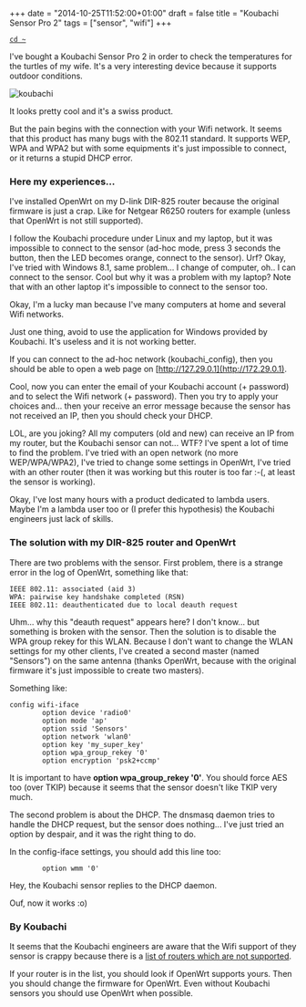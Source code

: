 +++
date = "2014-10-25T11:52:00+01:00"
draft = false
title = "Koubachi Sensor Pro 2"
tags = ["sensor", "wifi"]
+++

<!--more-->

[`cd ~`](/)

I've bought a Koubachi Sensor Pro 2 in order to check the temperatures for the
turtles of my wife. It's a very interesting device because it supports outdoor
conditions.

![koubachi](/img/koubachi.png)

It looks pretty cool and it's a swiss product.

But the pain begins with the connection with your Wifi network. It seems that
this product has many bugs with the 802.11 standard. It supports WEP, WPA and
WPA2 but with some equipments it's just impossible to connect, or it returns a
stupid DHCP error.

### Here my experiences...

I've installed OpenWrt on my D-link DIR-825 router because the original firmware
is just a crap. Like for Netgear R6250 routers for example (unless that OpenWrt
is not still supported).

I follow the Koubachi procedure under Linux and my laptop, but it was impossible
to connect to the sensor (ad-hoc mode, press 3 seconds the button, then the LED
becomes orange, connect to the sensor). Urf? Okay, I've tried with Windows 8.1,
same problem... I change of computer, oh.. I can connect to the sensor. Cool but
why it was a problem with my laptop? Note that with an other laptop it's
impossible to connect to the sensor too.

Okay, I'm a lucky man because I've many computers at home and several Wifi
networks.

Just one thing, avoid to use the application for Windows provided by Koubachi.
It's useless and it is not working better.

If you can connect to the ad-hoc network (koubachi_config), then you should be
able to open a web page on [http://127.29.0.1](http://172.29.0.1).

Cool, now you can enter the email of your Koubachi account (+ password) and to
select the Wifi network (+ password). Then you try to apply your choices and...
then your receive an error message because the sensor has not received an IP,
then you should check your DHCP.

LOL, are you joking? All my computers (old and new) can receive an IP from my
router, but the Koubachi sensor can not... WTF? I've spent a lot of time to find
the problem. I've tried with an open network (no more WEP/WPA/WPA2), I've tried
to change some settings in OpenWrt, I've tried with an other router (then it was
working but this router is too far :-(, at least the sensor is working).

Okay, I've lost many hours with a product dedicated to lambda users. Maybe I'm a
lambda user too or (I prefer this hypothesis) the Koubachi engineers just lack
of skills.

### The solution with my DIR-825 router and OpenWrt

There are two problems with the sensor. First problem, there is a strange error
in the log of OpenWrt, something like that:

```text
IEEE 802.11: associated (aid 3)
WPA: pairwise key handshake completed (RSN)
IEEE 802.11: deauthenticated due to local deauth request
```

Uhm... why this "deauth request" appears here? I don't know... but something is
broken with the sensor. Then the solution is to disable the WPA group rekey for
this WLAN. Because I don't want to change the WLAN settings for my other
clients, I've created a second master (named "Sensors") on the same antenna
(thanks OpenWrt, because with the original firmware it's just impossible to
create two masters).

Something like:

```text
config wifi-iface
        option device 'radio0'
        option mode 'ap'
        option ssid 'Sensors'
        option network 'wlan0'
        option key 'my_super_key'
        option wpa_group_rekey '0'
        option encryption 'psk2+ccmp'
```

It is important to have **option wpa_group_rekey '0'**. You should force AES too
(over TKIP) because it seems that the sensor doesn't like TKIP very much.

The second problem is about the DHCP. The dnsmasq daemon tries to handle the
DHCP request, but the sensor does nothing... I've just tried an option by
despair, and it was the right thing to do.

In the config-iface settings, you should add this line too:

```text
        option wmm '0'
```

Hey, the Koubachi sensor replies to the DHCP daemon.

Ouf, now it works :o)

### By Koubachi

It seems that the Koubachi engineers are aware that the Wifi support of they
sensor is crappy because there is a
[list of routers which are not supported](http://support.koubachi.com/customer/portal/articles/875486).

If your router is in the list, you should look if OpenWrt supports yours. Then
you should change the firmware for OpenWrt. Even without Koubachi sensors you
should use OpenWrt when possible.
